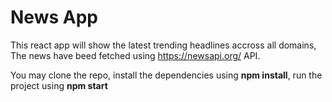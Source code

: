 # News App

This react app will show the latest trending headlines accross all domains, The news have beed fetched using https://newsapi.org/ API.

You may clone the repo, install the dependencies using **npm install**, run the project using **npm start**
